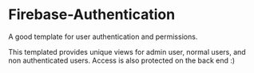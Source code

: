 # Firebase-Authentication
A good template for user authentication and permissions.

This templated provides unique views for admin user, normal users, and non authenticated users. Access is also protected on the back end :)
